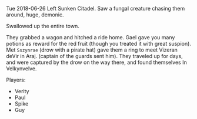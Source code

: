 Tue 2018-06-26
Left Sunken Citadel. Saw a fungal creature chasing them around, huge, demonic.

Swallowed up the entire town.

They grabbed a wagon and hitched a ride home.
Gael gave you many potions as reward for the red fruit (though you treated it with great suspion).
Met `Sszynrae` (drow with a pirate hat) gave them a ring to meet Vizeran deVir in Araj. (captain of the guards sent him). They traveled up for days, and were captured by the drow on the way there, and found themselves In Velkynvelve.

Players:
- Verity
- Paul
- Spike
- Guy